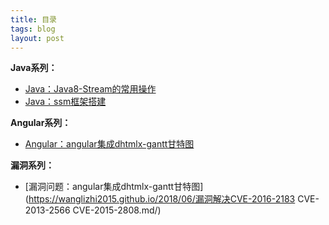 ```yaml
---
title: 目录
tags: blog 
layout: post
---
```


**Java系列：**
- [Java：Java8-Stream的常用操作](https://wanglizhi2015.github.io/2018/06/java-java8stream/)
- [Java：ssm框架搭建](https://wanglizhi2015.github.io/2018/06/java-ssm框架搭建/)


**Angular系列：**
- [Angular：angular集成dhtmlx-gantt甘特图](https://wanglizhi2015.github.io/2018/06/angular-dhtmlx-gantt.md/)

**漏洞系列：**
- [漏洞问题：angular集成dhtmlx-gantt甘特图](https://wanglizhi2015.github.io/2018/06/漏洞解决CVE-2016-2183 CVE-2013-2566 CVE-2015-2808.md/)